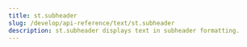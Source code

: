 ```yaml
---
title: st.subheader
slug: /develop/api-reference/text/st.subheader
description: st.subheader displays text in subheader formatting.
---
```


<Autofunction function="streamlit.subheader" />
